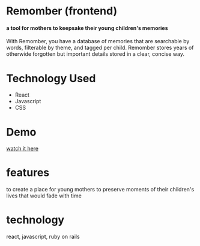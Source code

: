 # Remomber (frontend)
#### a tool for mothers to keepsake their young children's memories ####

With Remomber, you have a database of memories that are searchable by words, filterable by theme, and tagged per child. Remomber stores years of otherwide forgotten but important details stored in a clear, concise way. 

# Technology Used
  * React
  * Javascript
  * CSS

# Demo
[watch it here](https://www.youtube.com/watch?v=ZIZvbi9XrBE&feature=youtu.be)

# features
to create a place for young mothers to preserve moments of their children's lives that would fade with time

# technology
react, javascript, ruby on rails

